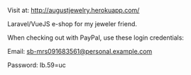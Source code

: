 Visit at: http://augustjewelry.herokuapp.com/

Laravel/VueJS e-shop for my jeweler friend.

When checking out with PayPal, use these login credentials:

Email: sb-mrs091683561@personal.example.com

Password: Ib.59=uc

